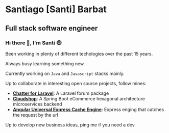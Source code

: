 # Santiago [Santi] Barbat

## Full stack software engineer 

### Hi there 👋, I'm Santi :smile:

Been working in plenty of different techologies over the past 15 years. 

Always busy learning something new.

Currently working on `Java` and `Javascript` stacks mainly.

Up to collaborate in interesting open source projects, follow mines:
- [**Chatter for Laravel**](https://github.com/Chatter-Laravel/core): A Laravel forum package
- [**Cloudshop**](https://github.com/Chatter-Laravel/core): A Spring Boot eCommerce hexagonal architecture microservices backend
- [**Angular Universal Express Cache Engine**](https://github.com/FlavrHub/angular-universal-express-cache-engine): Express enging that catches the request by the url 

Up to develop new business ideas, ping me if you need a dev.

<!--
**sbarbat/sbarbat** is a ✨ _special_ ✨ repository because its `README.md` (this file) appears on your GitHub profile.

Here are some ideas to get you started:

- 🔭 I’m currently working on ...
- 🌱 I’m currently learning ...
- 👯 I’m looking to collaborate on ...
- 🤔 I’m looking for help with ...
- 💬 Ask me about ...
- 📫 How to reach me: ...
- 😄 Pronouns: ...
- ⚡ Fun fact: ...
-->
